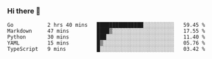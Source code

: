 ### Hi there 👋

<!--
**yeya24/yeya24** is a ✨ _special_ ✨ repository because its `README.md` (this file) appears on your GitHub profile.

Here are some ideas to get you started:

- 🔭 I’m currently working on ...
- 🌱 I’m currently learning ...
- 👯 I’m looking to collaborate on ...
- 🤔 I’m looking for help with ...
- 💬 Ask me about ...
- 📫 How to reach me: ...
- 😄 Pronouns: ...
- ⚡ Fun fact: ...
-->

<!--START_SECTION:waka-->
```text
Go           2 hrs 40 mins   ███████████████░░░░░░░░░░   59.45 % 
Markdown     47 mins         ████▒░░░░░░░░░░░░░░░░░░░░   17.55 % 
Python       30 mins         ███░░░░░░░░░░░░░░░░░░░░░░   11.40 % 
YAML         15 mins         █▒░░░░░░░░░░░░░░░░░░░░░░░   05.76 % 
TypeScript   9 mins          █░░░░░░░░░░░░░░░░░░░░░░░░   03.42 % 
```
<!--END_SECTION:waka-->
